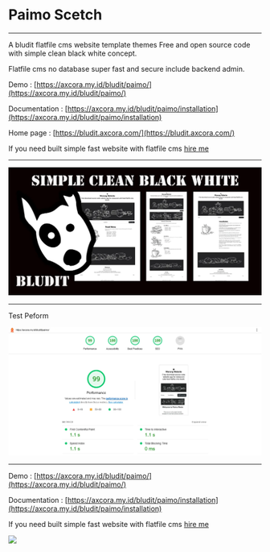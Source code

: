 # Paimo Scetch

--------

A bludit flatfile cms website template themes Free and open source code with simple clean black white concept.

Flatfile cms no database super fast and secure include backend admin.

Demo : [https://axcora.my.id/bludit/paimo/](https://axcora.my.id/bludit/paimo/)

Documentation : [https://axcora.my.id/bludit/paimo/installation](https://axcora.my.id/bludit/paimo/installation)

Home page : [https://bludit.axcora.com/](https://bludit.axcora.com/)

If you need built simple fast website with flatfile cms [hire me](https://www.fiverr.com/creativitas/design-your-website-with-phyton-django)


--------

![Free download bludit template](banner.webp)

--------

Test Peform

![Free download bludit template](ligthhouse.webp)

--------

Demo : [https://axcora.my.id/bludit/paimo/](https://axcora.my.id/bludit/paimo/)

Documentation : [https://axcora.my.id/bludit/paimo/installation](https://axcora.my.id/bludit/paimo/installation)

If you need built simple fast website with flatfile cms [hire me](https://www.fiverr.com/creativitas/design-your-website-with-phyton-django)

<a href="https://www.buymeacoffee.com/axcora"><img width="240" src="https://blogger.googleusercontent.com/img/b/R29vZ2xl/AVvXsEgIA9HMwkK8kr7uRwVNxnhXsLQsJHxQQYVSzqCAaK58OpJOiTlzbIX7eEwS_VpJ3oEG-xrmVEl2WKqGvB_o-KjyBGTbbjFHM_bN2Jce9g3FTnt2ZJViwcvB9DHPOKPEMCl7jTQRVWKPw_ETloH7_CK8Xr09SSNNx22xnfGjViwdEsGtR-yGrLmr-JUGHA/s1090/bmc-button.png"/></a>
